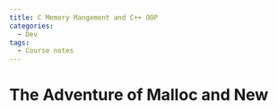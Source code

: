 ```yaml
---
title: C Memory Mangement and C++ OOP
categories:
  - Dev
tags:
  - Course notes
---
```


# The Adventure of Malloc and New

